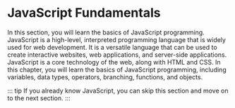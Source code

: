 # JavaScript Fundamentals

In this section, you will learn the basics of JavaScript programming. JavaScript is a high-level, interpreted
programming language that is widely used for web development. It is a versatile language that can be used to create
interactive websites, web applications, and server-side applications. JavaScript is a core technology of the web, along
with HTML and CSS. In this chapter, you will learn the basics of JavaScript programming, including variables, data
types, operators, branching, functions, and objects. 

::: tip
If you already know JavaScript, you can skip this section
and move on to the next section.
:::